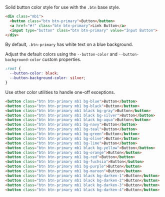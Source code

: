 
Solid button color style for use with the `.btn` base style.

```html
<div class="mb1">
  <button class="btn btn-primary">Button</button>
  <a href="#!" class="btn btn-primary">Link Button</a>
  <input type="button" class="btn btn-primary" value="Input Button">
</div>
```

By default, `.btn-primary` has white text on a blue background.

Adjust the default colors using the `--button-color` and `--button-background-color` custom properties.

```css
:root {
  --button-color: black;
  --button-background-color: silver;
}
```

Use other color utilities to handle one-off exceptions.

```html
<button class="btn btn-primary mb1 bg-blue">Button</button>
<button class="btn btn-primary mb1 bg-black">Button</button>
<button class="btn btn-primary mb1 black bg-gray">Button</button>
<button class="btn btn-primary mb1 black bg-silver">Button</button>
<button class="btn btn-primary mb1 black bg-aqua">Button</button>
<button class="btn btn-primary mb1 bg-navy">Button</button>
<button class="btn btn-primary mb1 bg-teal">Button</button>
<button class="btn btn-primary mb1 bg-green">Button</button>
<button class="btn btn-primary mb1 bg-olive">Button</button>
<button class="btn btn-primary mb1 bg-lime">Button</button>
<button class="btn btn-primary mb1 black bg-yellow">Button</button>
<button class="btn btn-primary mb1 bg-orange">Button</button>
<button class="btn btn-primary mb1 bg-red">Button</button>
<button class="btn btn-primary mb1 bg-fuchsia">Button</button>
<button class="btn btn-primary mb1 bg-purple">Button</button>
<button class="btn btn-primary mb1 bg-maroon">Button</button>
<button class="btn btn-primary mb1 black bg-darken-1">Button</button>
<button class="btn btn-primary mb1 black bg-darken-2">Button</button>
<button class="btn btn-primary mb1 black bg-darken-3">Button</button>
<button class="btn btn-primary mb1 black bg-darken-4">Button</button>
```


